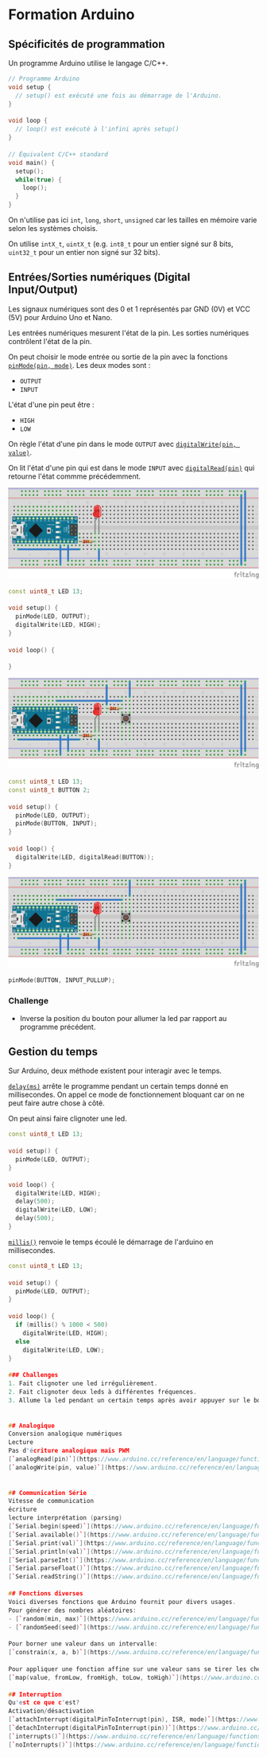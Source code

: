 # Formation Arduino

## Spécificités de programmation
Un programme Arduino utilise le langage C/C++.
```c++
// Programme Arduino
void setup {
  // setup() est exécuté une fois au démarrage de l'Arduino.
}

void loop {
  // loop() est exécuté à l'infini après setup()
}

// Équivalent C/C++ standard
void main() {
  setup();
  while(true) {
    loop();
  }
}
```

On n'utilise pas ici `int`, `long`, `short`, `unsigned` car les tailles en mémoire varie selon les systèmes choisis.

On utilise `intX_t`, `uintX_t` (e.g. `int8_t` pour un entier signé sur 8 bits, `uint32_t` pour un entier non signé sur 32 bits).

## Entrées/Sorties numériques (Digital Input/Output)

Les signaux numériques sont des 0 et 1 représentés par GND (0V) et VCC (5V) pour Arduino Uno et Nano.

Les entrées numériques mesurent l'état de la pin.
Les sorties numériques contrôlent l'état de la pin.

On peut choisir le mode entrée ou sortie de la pin avec la fonctions [`pinMode(pin, mode)`](https://www.arduino.cc/reference/en/language/functions/digital-io/pinmode/).
Les deux modes sont :
- `OUTPUT`
- `INPUT`

L'état d'une pin peut être :
- `HIGH`
- `LOW`

On règle l'état d'une pin dans le mode `OUTPUT` avec
[`digitalWrite(pin, value)`](https://www.arduino.cc/reference/en/language/functions/digital-io/digitalwrite/).

On lit l'état d'une pin qui est dans le mode `INPUT` avec
[`digitalRead(pin)`](https://www.arduino.cc/reference/en/language/functions/digital-io/digitalread/) qui retourne l'état commme précédemment.


![led](resources/led.png)
```c++
const uint8_t LED 13;

void setup() {
  pinMode(LED, OUTPUT);
  digitalWrite(LED, HIGH);
}

void loop() {

}
```

![button_extern_pullup](resources/button_extern_pullup.png)
```c++
const uint8_t LED 13;
const uint8_t BUTTON 2;

void setup() {
  pinMode(LED, OUTPUT);
  pinMode(BUTTON, INPUT);
}

void loop() {
  digitalWrite(LED, digitalRead(BUTTON));
}
```

![button_intern_pullup](resources/button_intern_pullup.png)
```c++
pinMode(BUTTON, INPUT_PULLUP);
```

### Challenge
- Inverse la position du bouton pour allumer la led par rapport au programme précédent.

## Gestion du temps
Sur Arduino, deux méthode existent pour interagir avec le temps.

[`delay(ms)`](https://www.arduino.cc/reference/en/language/functions/time/delay/) arrête le programme pendant un certain temps donné en millisecondes. On appel ce mode de fonctionnement bloquant car on ne peut faire autre chose à côté.

On peut ainsi faire clignoter une led.

```c++
const uint8_t LED 13;

void setup() {
  pinMode(LED, OUTPUT);
}

void loop() {
  digitalWrite(LED, HIGH);
  delay(500);
  digitalWrite(LED, LOW);
  delay(500);
}
```

[`millis()`](https://www.arduino.cc/reference/en/language/functions/time/millis/) renvoie le temps écoulé le démarrage de l'arduino en millisecondes.

```c++
const uint8_t LED 13;

void setup() {
  pinMode(LED, OUTPUT);
}

void loop() {
  if (millis() % 1000 < 500)
    digitalWrite(LED, HIGH);
  else
    digitalWrite(LED, LOW);
}

### Challenges
1. Fait clignoter une led irrégulièrement.
2. Fait clignoter deux leds à différentes fréquences.
3. Allume la led pendant un certain temps après avoir appuyer sur le bouton.


## Analogique
Conversion analogique numériques
Lecture
Pas d'écriture analogique mais PWM
[`analogRead(pin)`](https://www.arduino.cc/reference/en/language/functions/analog-io/analogread/)
[`analogWrite(pin, value)`](https://www.arduino.cc/reference/en/language/functions/analog-io/analogwrite/)


## Communication Série
Vitesse de communication
écriture
lecture interprétation (parsing)
[`Serial.begin(speed)`](https://www.arduino.cc/reference/en/language/functions/communication/serial/begin/)
[`Serial.available()`](https://www.arduino.cc/reference/en/language/functions/communication/serial/available/)
[`Serial.print(val)`](https://www.arduino.cc/reference/en/language/functions/communication/serial/print/)
[`Serial.println(val)`](https://www.arduino.cc/reference/en/language/functions/communication/serial/println/)
[`Serial.parseInt()`](https://www.arduino.cc/reference/en/language/functions/communication/serial/parseint/)
[`Serial.parseFloat()`](https://www.arduino.cc/reference/en/language/functions/communication/serial/parsefloat/)
[`Serial.readString()`](https://www.arduino.cc/reference/en/language/functions/communication/serial/readstring/)

## Fonctions diverses
Voici diverses fonctions que Arduino fournit pour divers usages.
Pour générer des nombres aléatoires:
- [`random(min, max)`](https://www.arduino.cc/reference/en/language/functions/random-numbers/random/)
- [`randomSeed(seed)`](https://www.arduino.cc/reference/en/language/functions/random-numbers/randomseed/)

Pour borner une valeur dans un intervalle:
[`constrain(x, a, b)`](https://www.arduino.cc/reference/en/language/functions/math/constrain/)

Pour appliquer une fonction affine sur une valeur sans se tirer les cheveux:
[`map(value, fromLow, fromHigh, toLow, toHigh)`](https://www.arduino.cc/reference/en/language/functions/math/map/)

## Interruption
Qu'est ce que c'est?
Activation/désactivation
[`attachInterrupt(digitalPinToInterrupt(pin), ISR, mode)`](https://www.arduino.cc/reference/en/language/functions/external-interrupts/attachinterrupt/)
[`detachInterrupt(digitalPinToInterrupt(pin))`](https://www.arduino.cc/reference/en/language/functions/external-interrupts/detachinterrupt/)
[`interrupts()`](https://www.arduino.cc/reference/en/language/functions/interrupts/interrupts/)
[`noInterrupts()`](https://www.arduino.cc/reference/en/language/functions/interrupts/nointerrupts/)
